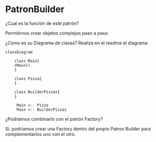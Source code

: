 # PatronBuilder

¿Cual es la función de este patrón?

Permitirnos crear objetos complejos paso a paso.

¿Como es su Diagrama de clases? Realiza en el readme el diagrama

```mermaid
classDiagram

    class Main{
    +Main()
    }
    
    class Pizza{
    }
    
    class BuilderPizzas{
    }
      
     Main <-- Pizza
     Main <-- BuilderPizzas
```

¿Podríamos combinarlo con el patrón Factory?

Sí. podríamos crear una Factory dentro del propio Patron Builder para complementarlos uno con el otro.
